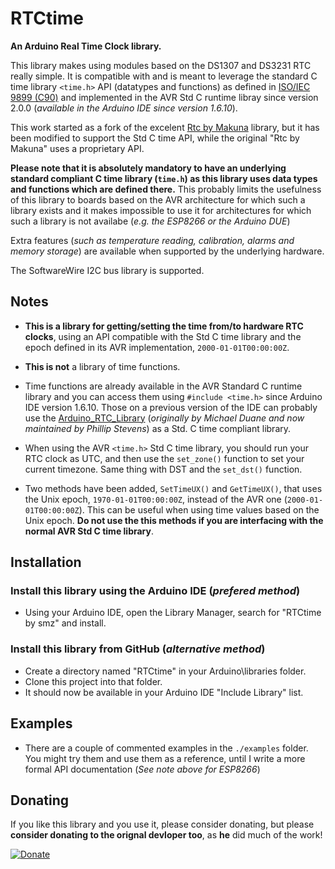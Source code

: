 # RTCtime

**An Arduino Real Time Clock library.**

This library makes using modules based on the DS1307 and DS3231 RTC really simple. It is compatible with and is meant to leverage the standard C time library `<time.h>` API (datatypes and functions) as defined in [ISO/IEC 9899 (C90)](http://www.open-std.org/jtc1/sc22/wg14/www/docs/n1124.pdf) and implemented in the AVR Std C runtime libray since version 2.0.0 (_available in the Arduino IDE since version 1.6.10_).

This work started as a fork of the excelent [Rtc by Makuna](https://github.com/Makuna/Rtc) library, but it has been modified to support the Std C time API, while the original "Rtc by Makuna" uses a proprietary API.

**Please note that it is absolutely mandatory to have an underlying standard compliant C time library (`time.h`) as this library uses data types and functions which are defined there.** This probably limits the usefulness of this library to boards based on the AVR architecture for which such a library exists and it makes impossible to use it for architectures for which such a library is not availabe (_e.g. the ESP8266 or the Arduino DUE_)

Extra features (_such as temperature reading, calibration, alarms and memory storage_) are available when supported by the underlying hardware.

The SoftwareWire I2C bus library is supported.

## Notes
- **This is a library for getting/setting the time from/to hardware RTC clocks**, using an API compatible with the Std C time library and the epoch defined in its AVR implementation, `2000-01-01T00:00:00Z`.

- **This is not** a library of time functions.

- Time functions are already available in the AVR Standard C runtime library and you can access them using `#include <time.h>` since Arduino IDE version 1.6.10. Those on a previous version of the IDE can probably use the [Arduino_RTC_Library](https://github.com/feilipu/Arduino_RTC_Library) (_originally by Michael Duane and now maintained by Phillip Stevens_) as a Std. C time compliant library.

- When using the AVR `<time.h>` Std C time library, you should run your RTC clock as UTC, and then use the `set_zone()` function to set your current timezone. Same thing with DST and the `set_dst()` function.

- Two methods have been added, `SetTimeUX()` and `GetTimeUX()`, that uses the Unix epoch, `1970-01-01T00:00:00Z`, instead of the AVR one (`2000-01-01T00:00:00Z`). This can be useful when using time values based on the Unix epoch. **Do not use the this methods if you are interfacing with the normal AVR Std C time library**.

## Installation

### Install this library using the Arduino IDE (_prefered method_)
 - Using your Arduino IDE, open the Library Manager, search for "RTCtime by smz" and install.

### Install this library from GitHub (_alternative method_)
 - Create a directory named "RTCtime" in your Arduino\libraries folder.
 - Clone this project into that folder. 
 - It should now be available in your Arduino IDE "Include Library" list.

## Examples

 - There are a couple of commented examples in the `./examples` folder. You might try them and use them as a reference, until I write a more formal API documentation (_See note above for ESP8266_)

## Donating
If you like this library and you use it, please consider donating, but please __consider donating to the orignal devloper too__, as **he** did much of the work! 

[![Donate](http://img.shields.io/paypal/donate.png?color=yellow)](https://www.paypal.me/SergioManzi)
